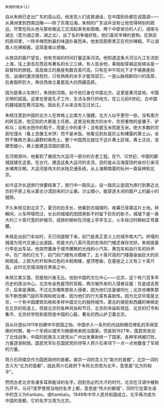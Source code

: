     朱频的故乡(2) 

   自从朱频已走出广东的高山后，他发现人们说普通话，在中国到处都在说国语——从满洲里到西南边陲——除了东南沿海。朱频的广东话并没有让他觉得特别的疏远，尽管在码头他与那些搬运工交流起来有些困难。两个中部省份的人们，湖南与湖北（意为湖之南，湖之北），出了名的争强好胜，他们喜欢辛辣的食物。在旅店的房间里，一阵辛辣而刺鼻的味道扑鼻而来，他发现厨房里正在煎炒辣椒。不让湖南人吃辣椒酱，这简直难以想像。

   从旅店的窗户望去，他有充裕的时间打量这条河流。他知道这条大河沿九江东流到上海，往上游去在西百有著名的长江三峡。有人告诉他，乘拖船穿越这些峡谷是一段冒险的旅程。高高耸立的悬崖有数百英尺高，只有在中午阳光下才不被悬崖挡住。汹涌的激流很危险，只有熟练的水手才能驾驭它。一座山脉阻断四川的高原，后者面积巨大，再往西耸立着更高大的西藏高原。

   因为是乘火车旅行，朱频到河南。如今他已身在中国北方。这里是黄河盆地，中国文明的摇篮。这里也曾是孔子工作、生活与旅行的地方。在公元前6世纪，古中国的疆域就在黄河盆地。因此孔子从来没有见过长江。

   朱频注意到中国的北方人在体格上比南方人强健。北方人似乎更穷一些，没有南方的砖瓦房，他见到的大都是土坯房。这里没有南方的水牛，负担重物的是骡子、驴和马；没有水田中的稻子，而是土中的麦子；没有甜玉米而是玉米。绝大多数的农民吃馒头（看上去像玉米饼）而不是米饭。他看见到处是灰尘和裸露的黄土山，全然不像南方漫山遍野的紫色土。整个中国西北就位于这片黄土区域，黄土泛白、坚硬而细小，黄土能建造坚固的窑洞。

   在河南郑州，他看到了被视为大运河一部分的古老工程。在11、12世纪，中国的都城就建在这里。在古代，建造这条大运河的支流，目的是从沿海富饶的省份引来河水哺育庄稼。大运河是伟大的水陆交通系统，从上海稍南面的杭州一直延伸到北京。

   如今这次长途旅行快要结束了，旅行中一路风尘，说一路风尘是因为旅行到靠近北京的平原上有从蒙古沙漠刮来的沙尘暴。沙尘细小，能穿透关闭的窗户上的最小的缝隙。

   不久朱频见到北京了。夏日的白天长，他看到古城墙时，夜幕已笼罩这片土地。转瞬间，火车呼啸而过，长长的城墙的团团黑影不时留下巨形的影子。城墙下是一条大约三十英尺宽的护城河，成排的柳树在河堤上亭亭玉立，火车经过时柳树正弯着腰。

   朱频走出前门车站时，天已彻底暗下来。前门是真正意义上的城市南大门。坍塌的城墙为现代交通让出道路，但是大约八英尺高的宏伟的门楼还保存完好。朱频提着行李走出车站，他突然置身于城市耀眼的光线和小汽车、黄包车和自行车的铃声中。在广场的灯光下，前门的门楼有点模糊了。五十英尺高的门楼基座由巨大的灰砖砌成，上部为栏杆和朱红色的木制阁楼，屋顶卷曲，在基座之上又有三十英尺高。此时北京城消隐在黑夜之中。

   朱频又累又饿，但是他兴奋无比。他到中国的文化中心——北京，这个有六百多年历史的政治中心。北京有金色屋顶的官殿，两次被外来的入侵者征服：先是成吉思汗，后来是满族。不过北京嘲笑那些入侵者，因为他们总是被同化；北京也嘲笑那些不断改换门庭的军阀和统治者，因为他们的行为富有喜剧性。因为北京毕竟是北京，一个有中国建筑风格和多样中国文化的独特城市。蒙古的骆驼和西藏的喇嘛走在北京的街道上，但是北京的各种风俗和节日、北京的寺庙和宫廷、北京的灯市和集市、北京的学校和医院是中国的心脏，著名的西山护卫着北京。

   自从孙逸仙1911年创建中华民国之始，中国步入一系列的内战和眼花缭乱的军阀变换的时期，每一个军阀以城市为根据地来统治国家。但是到1927年，国民党发动了北伐战争，中国的民族主义政党从广州出发重新统一了国家。各种军阀被打败，力量逐渐削弱。国民党军队在国民党的领导人蒋介石率领下一点一点地蚕食了军阀的力量。

   蒋介石将南京作为国民政府的首都。南京一词的含义为“南方的首都”，北京一词的含义为“北方的首都”，因此蒋介石政府下令将北京改为北平，意思是“北方的和平”。

   然而古老北京有诸多耳熟能详的名字。回到忽必烈大汗的时代，北京在汉语中被称为开平。马可?波罗使用当地的名字上都，意思是“伟大的都城”，同时它在蒙古语中的含义为Kanbalu，或Kambalu。1949年中华人民共和国成立，北平再次成为中国的首都，它的名字又改为北京。

